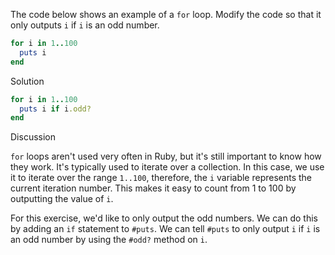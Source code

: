 The code below shows an example of a `for` loop. Modify the code so that it only outputs `i` if `i` is an odd number.

```ruby
for i in 1..100
  puts i
end
```

Solution

```ruby
for i in 1..100
  puts i if i.odd?
end
```

Discussion

`for` loops aren't used very often in Ruby, but it's still important to know how they work. It's typically used to iterate over a collection. In this case, we use it to iterate over the range `1..100`, therefore, the `i` variable represents the current iteration number. This makes it easy to count from 1 to 100 by outputting the value of `i`.

For this exercise, we'd like to only output the odd numbers. We can do this by adding an `if` statement to `#puts`. We can tell `#puts` to only output `i` if `i` is an odd number by using the `#odd?` method on `i`.
